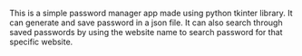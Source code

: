 This is a simple password manager app made using python tkinter library. It can generate and save password in a json file. It can also search through saved passwords by using the website name to search password for that specific website. 
